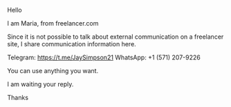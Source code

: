 Hello

I am Maria, from freelancer.com

Since it is not possible to talk about external communication on a freelancer site, I share communication information here.

Telegram: https://t.me/JaySimpson21 
WhatsApp: +1 (571) 207-9226

You can use anything you want.

I am waiting your reply.

Thanks
